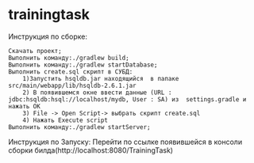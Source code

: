 # trainingtask

Инструкция по сборке:

    Скачать проект;
    Выполнить команду:./gradlew build;
    Выполнить команду:./gradlew startDatabase;
    Выполнить create.sql скрипт в СУБД:
        1)Запустить hsqldb.jar находящийся  в папаке src/main/webapp/lib/hsqldb-2.6.1.jar
        2) В появившемся окне ввести данные (URL : jdbc:hsqldb:hsql://localhost/mydb, User : SA) из  settings.gradle и нажать OK
        3) File -> Open Script-> выбрать скрипт create.sql
        4) Нажать Execute script
    Выполнить команду:./gradlew startServer;
Инструкция по Запуску:
    Перейти по ссылке появившейся в консоли сборки билда(http://localhost:8080/TrainingTask)
